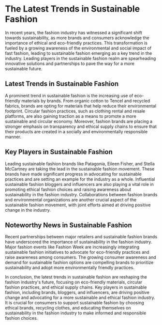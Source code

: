 # The Latest Trends in Sustainable Fashion

In recent years, the fashion industry has witnessed a significant shift towards sustainability, as more brands and consumers acknowledge the importance of ethical and 
eco-friendly practices. This transformation is fueled by a growing awareness of the environmental and social impact of fast fashion, leading to sustainable fashion emerging as a key trend in the industry. Leading players in the sustainable fashion realm are spearheading innovative solutions and partnerships to pave the way for a more sustainable future.

## Latest Trends in Sustainable Fashion

A prominent trend in sustainable fashion is the increasing use of eco-friendly materials by brands. From organic cotton to Tencel and recycled fabrics, brands are opting for materials that help reduce their environmental footprint. Circular fashion practices, such as clothing rental and resale platforms, are also gaining traction as a means to promote a more sustainable and circular economy. Moreover, fashion brands are placing a stronger emphasis on transparency and ethical supply chains to ensure that their products are created in a socially and environmentally responsible manner.

## Key Players in Sustainable Fashion

Leading sustainable fashion brands like Patagonia, Eileen Fisher, and Stella McCartney are taking the lead in the sustainable fashion movement. These brands have made 
significant progress in advocating for sustainable practices and are setting an example for the industry as a whole. Influential sustainable fashion bloggers and influencers are also playing a vital role in promoting ethical fashion choices and raising awareness about sustainability in the fashion industry. Collaborations between fashion brands and environmental organizations are another crucial aspect of the sustainable fashion movement, with joint efforts aimed at driving positive change in the industry.

## Noteworthy News in Sustainable Fashion

Recent partnerships between major retailers and sustainable fashion brands have underscored the importance of sustainability in the fashion industry. Major fashion events like Fashion Week are increasingly integrating sustainable fashion initiatives to advocate for eco-friendly practices and raise awareness among consumers. The growing consumer awareness and demand for sustainable fashion options are compelling brands to prioritize sustainability and adopt more environmentally friendly practices.

In conclusion, the latest trends in sustainable fashion are reshaping the fashion industry's future, focusing on eco-friendly materials, circular fashion practices, and ethical supply chains. Key players in sustainable fashion, including brands, bloggers, and influencers, are driving positive change and advocating for a more sustainable and ethical fashion industry. It is crucial for consumers to support sustainable fashion by choosing ethical brands, recycling clothes, and educating themselves on sustainability in the fashion industry to make informed and responsible fashion choices.
